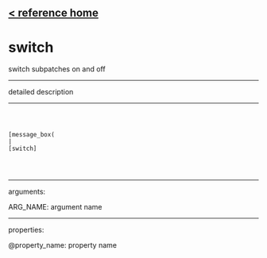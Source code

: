 [< reference home](ceammc_lib.html)
---

# switch


switch subpatches on and off

---

detailed description
<br>


---


```



[message_box(                                 
|
[switch]


            
```

---
arguments:

ARG_NAME: argument name<br>

---
properties:

@property_name: property name<br>

